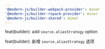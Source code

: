 ```yaml
---
'@modern-js/builder-webpack-provider': minor
'@modern-js/builder-rspack-provider': minor
'@modern-js/builder-shared': minor
---
```


feat(builder): add `source.aliasStrategy` option

feat(builder): 新增 `source.aliasStrategy` 选项
